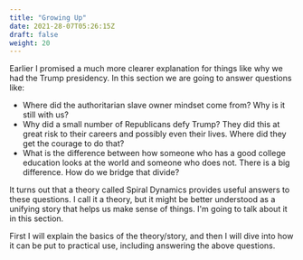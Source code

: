```yaml
---
title: "Growing Up"
date: 2021-28-07T05:26:15Z
draft: false
weight: 20
---
```

Earlier I promised a much more clearer explanation for things like why we had the Trump presidency. In this section we are going to answer questions like:

* Where did the authoritarian slave owner mindset come from? Why is it still with us?
* Why did a small number of Republicans defy Trump? They did this at great risk to their careers and possibly even their lives. Where did they get the courage to do that?
* What is the difference between how someone who has a good college education looks at the world and someone who does not. There is a big difference. How do we bridge that divide?

It turns out that a theory called Spiral Dynamics provides useful answers to these questions. I call it a theory, but it might be better understood as a unifying story that helps us make sense of things. I'm going to talk about it in this section.

First I will explain the basics of the theory/story, and then I will dive into how it can be put to practical use, including answering the above questions.
